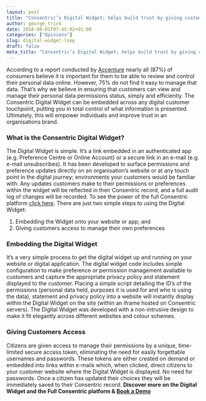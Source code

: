 ```yaml
---
layout: post
title: "Consentric’s Digital Widget; helps build trust by giving customers control over their personal data"
author: george_trick
date: 2018-08-01T07:45:02+01:00
categories: ["Opinions"]
slug: digital-widget-loop
draft: false
meta_title: "Consentric’s Digital Widget; helps build trust by giving customers control over their personal data"
---
```


According to a report conducted by [Accenture](https://www.accenture.com/dk-en/_acnmedia/PDF-39/Accenture-PoV-Dynamic-Consumers.pdf) nearly all (87%) of consumers believe it is important for them to be able to review and control their personal data online. However, 75% do not find it easy to manage that data. That’s why we believe in ensuring that customers can view and manage their personal data permissions status, simply and efficiently. The Consentric Digital Widget can be embedded across any digital customer touchpoint, putting you in total control of what information is presented. Ultimately, this will empower individuals and improve trust in an organisations brand.

### What is the Consentric Digital Widget?

The Digital Widget is simple. It’s a link embedded in an authenticated app (e.g. Preference Centre or Online Account) or a secure link in an e-mail (e.g. e-mail unsubscribes). It has been developed to surface permissions and preference updates directly on an organisation’s website or at any touch point in the digital journey; environments your customers would be familiar with. Any updates customers make to their permissions or preferences within the widget will be reflected in their Consentric record, and a full audit log of changes will be recorded. To see the power of the full Consentric platform [click here](https://consentric.io/book-a-demo/). There are just two simple steps to using the Digital Widget:

1.  Embedding the Widget onto your website or app; and
2.  Giving customers access to manage their own preferences

### Embedding the Digital Widget

It’s a very simple process to get the digital widget up and running on your website or digital application. The digital widget code includes simple configuration to make preference or permission management available to customers and capture the appropriate privacy policy and statement displayed to the customer. Placing a simple script detailing the ID’s of the permissions (personal data held, purposes it is used for and who is using the data), statement and privacy policy into a website will instantly display within the Digital Widget on the site (within an iframe hosted on Consentric servers). The Digital Widget was developed with a non-intrusive design to make it fit elegantly across different websites and colour schemes.

### Giving Customers Access

Citizens are given access to manage their permissions by a unique, time-limited secure access token, eliminating the need for easily forgettable usernames and passwords. These tokens are either created on demand or embedded into links within e-mails which, when clicked, direct citizens to your customer website where the Digital Widget is displayed. No need for passwords. Once a citizen has updated their choices they will be immediately saved to their Consentric record. **Discover more on the Digital Widget and the Full Consentric platform & [Book a Demo](https://consentric.io/book-a-demo/)**